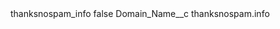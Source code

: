 <?xml version="1.0" encoding="UTF-8"?>
<CustomMetadata xmlns="http://soap.sforce.com/2006/04/metadata" xmlns:xsi="http://www.w3.org/2001/XMLSchema-instance" xmlns:xsd="http://www.w3.org/2001/XMLSchema">
    <label>thanksnospam_info</label>
    <protected>false</protected>
    <values>
        <field>Domain_Name__c</field>
        <value xsi:type="xsd:string">thanksnospam.info</value>
    </values>
</CustomMetadata>
